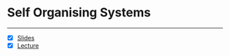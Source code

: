 # Self Organising Systems

---

- [x] [Slides](https://canvas.sussex.ac.uk/courses/31028/files/5670917?module_item_id=1503050)
- [x] [Lecture](https://sussex.cloud.panopto.eu/Panopto/Pages/Viewer.aspx?id=83b4634d-9b24-4f8a-8d93-b2ba00d6efcb)
